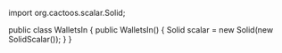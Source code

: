 import org.cactoos.scalar.Solid;

public class WalletsIn {
    public WalletsIn() {
        Solid scalar = new Solid(new SolidScalar());
    }
}